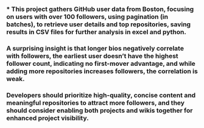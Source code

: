 ### * This project gathers GitHub user data from Boston, focusing on users with over 100 followers, using pagination (in batches),  to retrieve user details and top repositories, saving results in CSV files for further analysis in excel and python.
### A surprising insight is that longer bios negatively correlate with followers, the earliest user doesn’t have the highest follower count, indicating no first-mover advantage, and while adding more repositories increases followers, the correlation is weak.
### Developers should prioritize high-quality, concise content and meaningful repositories to attract more followers, and they should consider enabling both projects and wikis together for enhanced project visibility.
